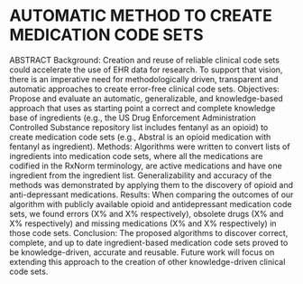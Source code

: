 # AUTOMATIC METHOD TO CREATE MEDICATION CODE SETS
ABSTRACT
Background: Creation and reuse of reliable clinical code sets could accelerate the use of EHR data for research. To support that vision, there is an imperative need for methodologically driven, transparent and automatic approaches to create error-free clinical code sets.
Objectives: Propose and evaluate an automatic, generalizable, and knowledge-based approach that uses as starting point a correct and complete knowledge base of ingredients (e.g., the US Drug Enforcement Administration Controlled Substance repository list includes fentanyl as an opioid) to create medication code sets (e.g., Abstral is an opioid medication with fentanyl as ingredient). 
Methods: Algorithms were written to convert lists of ingredients into medication code sets, where all the medications are codified in the RxNorm terminology, are active medications and have one ingredient from the ingredient list. Generalizability and accuracy of the methods was demonstrated by applying them to the discovery of opioid and anti-depressant medications. 
Results: When comparing the outcomes of our algorithm with publicly available opioid and antidepressant medication code sets, we found errors (X% and X% respectively), obsolete drugs (X% and X% respectively) and missing medications (X% and X% respectively) in those code sets. 
Conclusion: The proposed algorithms to discover correct, complete, and up to date ingredient-based medication code sets proved to be knowledge-driven, accurate and reusable. Future work will focus on extending this approach to the creation of other knowledge-driven clinical code sets. 
